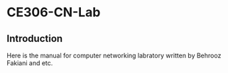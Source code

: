 # CE306-CN-Lab
## Introduction
Here is the manual for computer networking labratory written by Behrooz Fakiani and etc.
